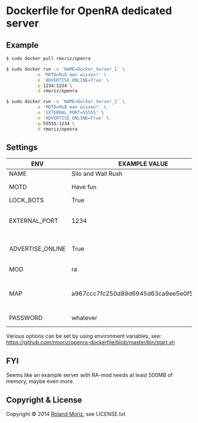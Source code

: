 # Dockerfile for OpenRA dedicated server

## Example
```sh
$ sudo docker pull rmoriz/openra

$ sudo docker run -e 'NAME=Docker_Server_1' \
           -e 'MOTD=Muß man wissen!' \
           -e 'ADVERTISE_ONLINE=True' \
           -p 1234:1234 \
           -d rmoriz/openra

$ sudo docker run -e 'NAME=Docker_Server_2' \
           -e 'MOTD=Muß man wissen!' \
           -e 'EXTERNAL_PORT=55555' \
           -e 'ADVERTISE_ONLINE=True' \
           -p 55555:1234 \
           -d rmoriz/openra
```

## Settings

| ENV  | EXAMPLE VALUE   | DESCRIPTION  | DEFAULT  |   |
|---|---|---|---|---|
| NAME  | Silo and Wall Rush  |  Server name  |   |   |
| MOTD  | Have fun | MOTD, on server join   |   |   |
| LOCK_BOTS  | True  |  Disable bots  |  False |   |
| EXTERNAL_PORT  | 1234  |  External port, used for server list registration  |  1234 |   |
| ADVERTISE_ONLINE  | True  | Register with public  server list |  False |   |
| MOD  | ra  |  OpenRA Mod "Red Alert"  | ra |   |
| MAP  | a967ccc7fc250d89d6945d63ca9ee5e0f539eeb7 | Load initial map with id, see [Resource Center][1]  |  |   |
| PASSWORD  | whatever | Password to connect |  |   |


Various options can be set by using environment variables, see:
https://github.com/rmoriz/openra-dockerfile/blob/master/bin/start.sh

[1]: http://resource.openra.net/maps/110

## FYI

Seems like an example server with RA-mod needs at least 500MB of memory, maybe even more.

## Copyright & License

Copyright © 2014 [Roland Moriz](https://roland.io), see LICENSE.txt
